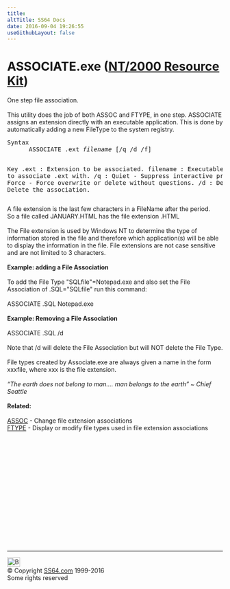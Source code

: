 ```yaml
---
title:
altTitle: SS64 Docs
date: 2016-09-04 19:26:55
useGithubLayout: false
---
```

<!-- #BeginLibraryItem "/Library/head_nt.lbi" --><!-- #EndLibraryItem --><h1>ASSOCIATE.exe (<a href="../links/windows.html#kits">NT/2000 Resource Kit</a>)</h1> 
<p>One step file association.<br>
  <br>
  This utility does the job of both ASSOC and FTYPE, in one step. ASSOCIATE assigns 
  an extension directly with an executable application. This is done by automatically 
  adding a new FileType to the system registry.</p>
<pre>Syntax
      ASSOCIATE .ext <i>filename</i> [/q /d /f]

Key
   .ext     : Extension to be associated.
   filename : Executable program to associate .ext with.
   /q       : Quiet - Suppress interactive prompts.
   /f       : Force - Force overwrite or delete without questions.
   /d       : Delete - Delete the association.</pre>
<p>A file extension is the last few characters in a FileName after 
  the period. <br>
  So a file called JANUARY.HTML has the file extension .HTML<br>
  <br>
  The File extension is used by Windows NT to determine the type of information 
  stored in the file and therefore which application(s) will be able to display 
  the information in the file. File extensions are not case sensitive and are 
  not limited to 3 characters.<br>
  <br>
  <b>Example: adding a File Association</b><br>
  <br>
  To add the File Type "SQLfile"=Notepad.exe and also set the File Association 
  of .SQL="SQLfile" run this command:<br>
  <br>
  <span class="code">ASSOCIATE .SQL Notepad.exe </span><br>
  <br>
  <b>Example: Removing a File Association</b><br>
  <br>
  <span class="code">ASSOCIATE .SQL /d</span><br>
  <br>
  Note that /d will delete the File Association but will NOT delete the File Type. 
  <br>
  <br>
  File types created by Associate.exe are always given a name in the form xxxfile, 
  where xxx is the file extension. <br>
  <br>
  <i class="quote">“The earth does not belong to man.... man belongs to the earth”  ~ Chief Seattle</i><br>
  <br>
  <b>Related:</b><br>
  <br>
  <a href="assoc.html">ASSOC</a> - Change file extension associations<br>
  <a href="ftype.html">FTYPE</a> - Display or modify file types used in file 
  extension associations<br>
</p><!-- #BeginLibraryItem "/Library/foot_nt.lbi" --><p>
<!-- windows300 -->
<ins class="adsbygoogle" style="display:inline-block;width:300px;height:250px" data-ad-client="ca-pub-6140977852749469" data-ad-slot="7649547908"></ins>
<script>
(adsbygoogle = window.adsbygoogle || []).push({});
</script></p>
<hr>
<div id="bl" class="footer"><a href="associate.html#"><img src="../images/top.png" width="30" height="22" alt="Back to the Top"></a></div>
<div id="br" class="footer, tagline">© Copyright <a href="../index.html">SS64.com</a> 1999-2016<br>
Some rights reserved</div><!-- #EndLibraryItem -->

